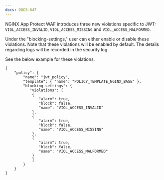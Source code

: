 ```yaml
---
docs: DOCS-647
---
```


NGINX App Protect WAF introduces three new violations specific to JWT: `VIOL_ACCESS_INVALID`, `VIOL_ACCESS_MISSING` and `VIOL_ACCESS_MALFORMED`. 

Under the "blocking-settings," user can either enable or disable these violations. Note that these violations will be enabled by default. The details regarding logs will be recorded in the security log.

See the below example for these violations.

```shell
{
    "policy": {
        "name": "jwt_policy",
        "template": { "name": "POLICY_TEMPLATE_NGINX_BASE" },
        "blocking-settings": {
           "violations": [
            {
               "alarm": true,
               "block": false,
               "name": "VIOL_ACCESS_INVALID"
            },
            {
               "alarm": true,
               "block": false,
               "name": "VIOL_ACCESS_MISSING"
            },
            {
               "alarm": true,
               "block": false,
               "name": "VIOL_ACCESS_MALFORMED"
            }
            ]
        }    
    }
}
```